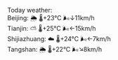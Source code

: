 Today weather:  
Beijing: 🌦   🌡️+23°C 🌬️↓11km/h  
Tianjin: ⛅️  🌡️+25°C 🌬️←15km/h  
Shijiazhuang: ☁️   🌡️+24°C 🌬️←7km/h  
Tangshan: 🌦   🌡️+22°C 🌬️↘8km/h  
